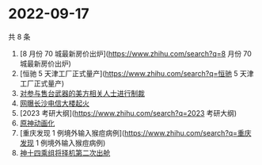 # 2022-09-17

共 8 条

<!-- BEGIN -->
<!-- 最后更新时间 Sat Sep 17 2022 09:43:31 GMT+0800 (China Standard Time) -->

1. [8 月份 70 城最新房价出炉](https://www.zhihu.com/search?q=8 月份 70 城最新房价出炉)
1. [恒驰 5 天津工厂正式量产](https://www.zhihu.com/search?q=恒驰 5 天津工厂正式量产)
1. [对参与售台武器的美方相关人士进行制裁](https://www.zhihu.com/search?q=对参与售台武器的美方相关人士进行制裁)
1. [网曝长沙电信大楼起火](https://www.zhihu.com/search?q=网曝长沙电信大楼起火)
1. [2023 考研大纲](https://www.zhihu.com/search?q=2023 考研大纲)
1. [原神动画化](https://www.zhihu.com/search?q=原神动画化)
1. [重庆发现 1 例境外输入猴痘病例](https://www.zhihu.com/search?q=重庆发现 1 例境外输入猴痘病例)
1. [神十四乘组将择机第二次出舱](https://www.zhihu.com/search?q=神十四乘组将择机第二次出舱)

<!-- END -->
